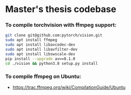 # Master's thesis codebase

### To compile torchvision with ffmpeg support:
```bash
git clone git@github.com:pytorch/vision.git
sudo apt install ffmpeg
sudo apt install libavcodec-dev
sudo apt install libavfilter-dev
sudo apt install libswscale-dev
pip install --upgrade av==8.1.0
cd ./vision && python3.8 setup.py install
```

### To compile ffmpeg on Ubuntu:
- https://trac.ffmpeg.org/wiki/CompilationGuide/Ubuntu
